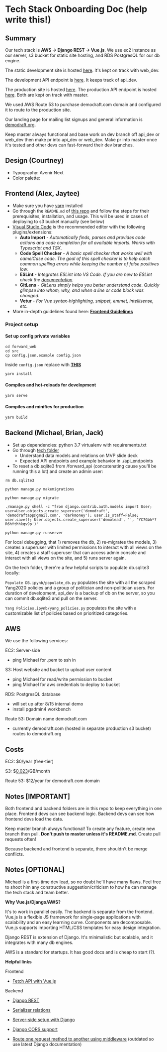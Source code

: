 # Tech Stack Onboarding Doc (help write this!)

## Summary

Our tech stack is **AWS -> Django REST -> Vue.js**. We use ec2 instance as our server, s3 bucket for static site hosting, and RDS PostgresQL for our db engine.

The static development site is hosted [here](http://humanityforward.s3-website-us-east-1.amazonaws.com). It's kept on track with web_dev.

The development API endpoint is [here](http://ec2-3-101-22-177.us-west-1.compute.amazonaws.com). It keeps track of api_dev.

The production site is hosted [here](http://demodraft.com.s3-website-us-west-1.amazonaws.com/). The production API endpoint is hosted [here](http://ec2-54-151-48-129.us-west-1.compute.amazonaws.com). Both are kept on track with master. 

We used AWS Route 53 to purchase demodraft.com domain and configured it to route to the production site.

Our landing page for mailing list signups and general information is [demodraft.org](demodraft.org).

Keep master always functional and base work on dev branch off api_dev or web_dev then make pr into api_dev or web_dev. Make pr into master once it's tested and other devs can fast-forward their dev branches.

## Design (Courtney)

- Typography: Avenir Next
- Color palette: 

## Frontend (Alex, Jaytee)

- Make sure you have [yarn](https://classic.yarnpkg.com/en/docs/getting-started) installed
- Go through the `README.md` of [this repo](https://github.com/multiplegeorges/vue-cli-plugin-s3-deploy) and follow the steps for their prerequisites, installation, and usage. This will be used in cases of deploying to s3 bucket manually (see below)
- [Visual Studio Code](https://code.visualstudio.com/) is the recommended editor with the following plugins/extensions:
  - **Auto Import** - *Automatically finds, parses and provides code actions and code completion for all available imports. Works with Typescript and TSX.*
  - **Code Spell Checker** - *A basic spell checker that works well with camelCase code. The goal of this spell checker is to help catch common spelling errors while keeping the number of false positives low.*
  - **ESLint** - *Integrates ESLint into VS Code. If you are new to ESLint check the [documentation](https://eslint.org/).*
  - **GitLens** - *GitLens simply helps you better understand code. Quickly glimpse into whom, why, and when a line or code block was changed.*
  - **Vetur** - *For Vue syntax-highlighting, snippet, emmet, intellisense, etc.*
- More in-depth guidelines found here: **[Frontend Guidelines](https://docs.google.com/document/d/13D1f3rSPvM5YMqcQUdHwvcPw0sA0Hqfs_N4EYA5cMPs/edit?usp=sharing)**

### Project setup

#### Set up config private variables

```
cd forward_web
cd src
cp config.json.example config.json
```

Inside `config.json` replace with [**THIS**](https://gist.github.com/awexli/c9513713c924b8d45f5e5e4daca9fac5)

```javascript
yarn install
```

#### Compiles and hot-reloads for development

```javascript
yarn serve
```

#### Compiles and minifies for production

```javascript
yarn build
```

## Backend (Michael, Brian, Jack)

- Set up dependencies: python 3.7 virtualenv with requirements.txt
- Go through [tech folder](https://drive.google.com/drive/u/1/folders/1mzIpEBgastJnrVOOt-JvNQSlSmSnBuAp)
  - Understand data models and relations on MVP slide deck
  - Expected API endpoints and example behavior in ./api_endpoints
- To reset a db.sqlite3 from /forward_api (concatenating cause you'll be running this a lot) and create an admin user:
```
rm db.sqlite3
```
```
python manage.py makemigrations
```
```
python manage.py migrate
```
```
./manage.py shell -c "from django.contrib.auth.models import User; user=User.objects.create_superuser('demodraft', 'demodraftapp@gmail.com', 'darkmoney'); user.is_staff=False; user.save(); User.objects.create_superuser('demolead', '', 'YC7Gbh*?R6hYthhkqv9p')"
```
```
python manage.py runserver
```

For local debugging, that 1) removes the db, 2) re-migrates the models, 3) creates a superuser with limited permissions to interact with all views on the site, 4) creates a staff superuser that can access admin console and interact with all views on the site, and 5) runs server again.

On the tech folder, there're a few helpful scripts to populate db.sqlite3 locally:

```Populate DB.ipynb/populate_db.py``` populates the site with all the scraped Yang2020 policies and a group of politician and non-politician users. For duration of development, api_dev is a backup of db on the server, so you can commit db.sqlite3 and pull on the server.

```Yang Policies.ipynb/yang_policies.py``` populates the site with a customizable list of policies based on prioritized categories.


## AWS

We use the following services:

EC2: Server-side

- ping Michael for .pem to ssh in

S3: Host website and bucket to upload user content

- ping Michael for read/write permission to bucket
- ping Michael for aws credentials to deploy to bucket

RDS: PostgresQL database

- will set up after 8/15 internal demo
- install pgadmin4 workbench

Route 53: Domain name demodraft.com

- currently demodraft.com (hosted in separate production s3 bucket) routes to demodraft.org

## Costs

EC2: \$0/year (free-tier)

S3: \$[0.023](https://aws.amazon.com/s3/pricing/)/GB/month

Route 53: \$12/year for demodraft.com domain

## Notes \[IMPORTANT\]

Both frontend and backend folders are in this repo to keep everything in one place. Frontend devs can see backend logic. Backend devs can see how frontend devs load the data.

Keep master branch always functional! To create any feature, create new branch then pull. **Don't push to master unless it's README.md**. Create pull requests often!

Because backend and frontend is separate, there shouldn't be merge conflicts.

## Notes \[OPTIONAL\]

Michael is a first-time dev lead, so no doubt he'll have many flaws. Feel free to shoot him any constructive suggestion/criticism to how he can manage the tech stack and team better.

**Why Vue.js/Django/AWS?**

It's to work in parallel easily. The backend is separate from the frontend. Vue.js is a flexible JS framework for single-page applications with scalability and an easy learning curve. Components are decomposable. Vue.js supports importing HTML/CSS templates for easy design integration.

Django REST is extension of Django. It's minimalistic but scalable, and it integrates with many db engines.

AWS is a standard for startups. It has good docs and is cheap to start (?).

**Helpful links**

Frontend

- [Fetch API with Vue.js](https://rapidapi.com/blog/how-to-use-an-api-with-vue-js/)

Backend

- [Django REST](https://www.django-rest-framework.org/tutorial/quickstart/)

- [Serializer relations](https://www.django-rest-framework.org/api-guide/relations/)

- [Server-side setup with Django](https://www.youtube.com/watch?v=u0oEIqQV_-E)

- [Django CORS support](https://github.com/adamchainz/django-cors-headers#configuration)

- [Route one request method to another using middleware](https://www.guguweb.com/2014/06/25/put-and-delete-http-requests-with-django-and-jquery/#:~:text=Django%20does%20not%20put%20data,with%20GET%20or%20POST%20data.) (outdated so use latest Django documentation)


